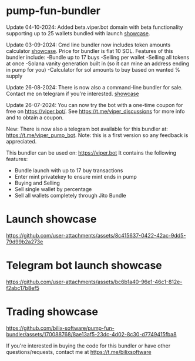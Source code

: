 # pump-fun-bundler
Update 04-10-2024: Added beta.viper.bot domain with beta functionality supporting up to 25 wallets bundled with launch [showcase](https://streamable.com/6dc5l7). 

Update 03-09-2024: Cmd line bundler now includes token amounts calculator [showcase](https://streamable.com/saj2ro). Price for bundler is flat 10 SOL.
Features of this bundler include:
-Bundle up to 17 buys
-Selling per wallet
-Selling all tokens at once
-Solana vanity generation built in (so it can mine an address ending in pump for you)
-Calculator for sol amounts to buy based on wanted % supply

Update 26-08-2024: There is now also a command-line bundler for sale. Contact me on telegram if you're interested. [showcase](https://streamable.com/46042a)

Update 26-07-2024: You can now try the bot with a one-time coupon for free on https://viper.bot/. See https://t.me/viper_discussions for more info and to obtain a coupon.

New: There is now also a telegram bot available for this bundler at: https://t.me/viper_pump_bot. 
Note: this is a first version so any feedback is appreciated.

This bundler can be used on: https://viper.bot
It contains the following features:
  - Bundle launch with up to 17 buy transactions
  - Enter mint privatekey to ensure mint ends in pump
  - Buying and Selling
  - Sell single wallet by percentage
  - Sell all wallets completely through Jito Bundle

# Launch showcase
https://github.com/user-attachments/assets/8c415637-0422-42ac-9dd5-79d99b2a273e

# Telegram bot launch showcase
https://github.com/user-attachments/assets/bc6b1a40-96e1-46c1-812e-f2abc17b8ef5

# Trading showcase

https://github.com/bilix-software/pump-fun-bundler/assets/170088768/8ae13af5-23dc-4d02-8c30-d7749415fba8

If you're interested in buying the code for this bundler or have other questions/requests, contact me at https://t.me/bilixsoftware

